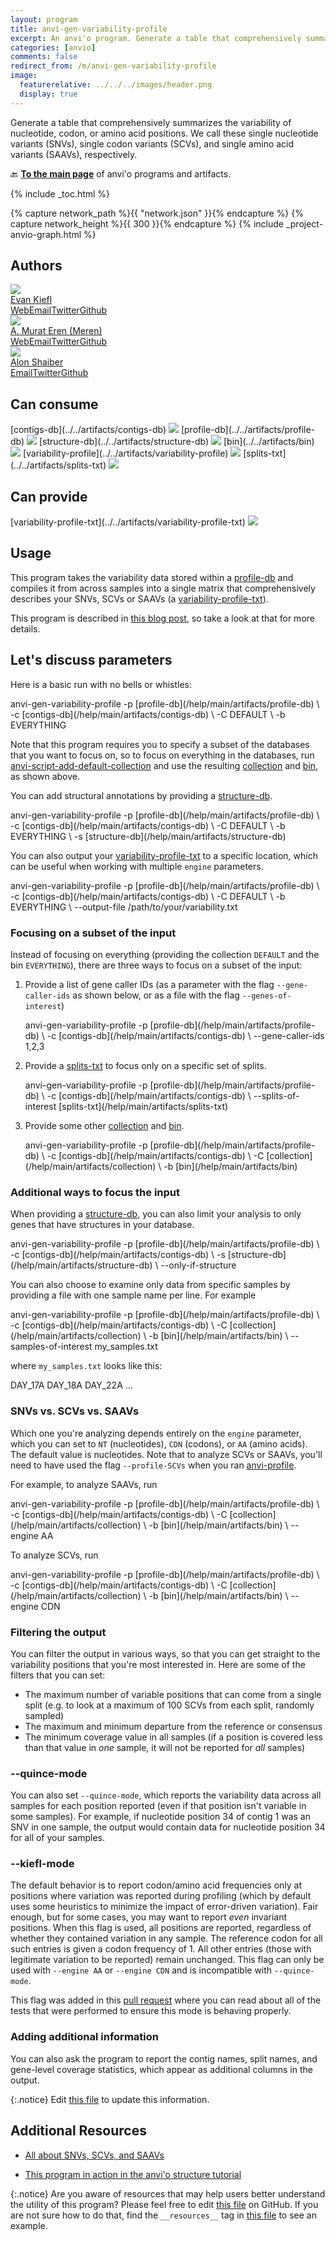 ```yaml
---
layout: program
title: anvi-gen-variability-profile
excerpt: An anvi'o program. Generate a table that comprehensively summarizes the variability of nucleotide, codon, or amino acid positions.
categories: [anvio]
comments: false
redirect_from: /m/anvi-gen-variability-profile
image:
  featurerelative: ../../../images/header.png
  display: true
---
```


Generate a table that comprehensively summarizes the variability of nucleotide, codon, or amino acid positions. We call these single nucleotide variants (SNVs), single codon variants (SCVs), and single amino acid variants (SAAVs), respectively.

🔙 **[To the main page](../../)** of anvi'o programs and artifacts.


{% include _toc.html %}
<div id="svg" class="subnetwork"></div>
{% capture network_path %}{{ "network.json" }}{% endcapture %}
{% capture network_height %}{{ 300 }}{% endcapture %}
{% include _project-anvio-graph.html %}


## Authors

<div class="anvio-person"><div class="anvio-person-info"><div class="anvio-person-photo"><img class="anvio-person-photo-img" src="../../images/authors/ekiefl.jpg" /></div><div class="anvio-person-info-box"><a href="/people/ekiefl" target="_blank"><span class="anvio-person-name">Evan Kiefl</span></a><div class="anvio-person-social-box"><a href="http://ekiefl.github.io" class="person-social" target="_blank"><i class="fa fa-fw fa-home"></i>Web</a><a href="mailto:kiefl.evan@gmail.com" class="person-social" target="_blank"><i class="fa fa-fw fa-envelope-square"></i>Email</a><a href="http://twitter.com/evankiefl" class="person-social" target="_blank"><i class="fa fa-fw fa-twitter-square"></i>Twitter</a><a href="http://github.com/ekiefl" class="person-social" target="_blank"><i class="fa fa-fw fa-github"></i>Github</a></div></div></div></div>

<div class="anvio-person"><div class="anvio-person-info"><div class="anvio-person-photo"><img class="anvio-person-photo-img" src="../../images/authors/meren.jpg" /></div><div class="anvio-person-info-box"><a href="/people/meren" target="_blank"><span class="anvio-person-name">A. Murat Eren (Meren)</span></a><div class="anvio-person-social-box"><a href="http://merenlab.org" class="person-social" target="_blank"><i class="fa fa-fw fa-home"></i>Web</a><a href="mailto:a.murat.eren@gmail.com" class="person-social" target="_blank"><i class="fa fa-fw fa-envelope-square"></i>Email</a><a href="http://twitter.com/merenbey" class="person-social" target="_blank"><i class="fa fa-fw fa-twitter-square"></i>Twitter</a><a href="http://github.com/meren" class="person-social" target="_blank"><i class="fa fa-fw fa-github"></i>Github</a></div></div></div></div>

<div class="anvio-person"><div class="anvio-person-info"><div class="anvio-person-photo"><img class="anvio-person-photo-img" src="../../images/authors/ShaiberAlon.jpg" /></div><div class="anvio-person-info-box"><a href="/people/shaiberalon" target="_blank"><span class="anvio-person-name">Alon Shaiber</span></a><div class="anvio-person-social-box"><a href="mailto:alon.shaiber@gmail.com" class="person-social" target="_blank"><i class="fa fa-fw fa-envelope-square"></i>Email</a><a href="http://twitter.com/alon_shaiber" class="person-social" target="_blank"><i class="fa fa-fw fa-twitter-square"></i>Twitter</a><a href="http://github.com/shaiberalon" class="person-social" target="_blank"><i class="fa fa-fw fa-github"></i>Github</a></div></div></div></div>



## Can consume


<p style="text-align: left" markdown="1"><span class="artifact-r">[contigs-db](../../artifacts/contigs-db) <img src="../../images/icons/DB.png" class="artifact-icon-mini" /></span> <span class="artifact-r">[profile-db](../../artifacts/profile-db) <img src="../../images/icons/DB.png" class="artifact-icon-mini" /></span> <span class="artifact-r">[structure-db](../../artifacts/structure-db) <img src="../../images/icons/DB.png" class="artifact-icon-mini" /></span> <span class="artifact-r">[bin](../../artifacts/bin) <img src="../../images/icons/BIN.png" class="artifact-icon-mini" /></span> <span class="artifact-r">[variability-profile](../../artifacts/variability-profile) <img src="../../images/icons/CONCEPT.png" class="artifact-icon-mini" /></span> <span class="artifact-r">[splits-txt](../../artifacts/splits-txt) <img src="../../images/icons/TXT.png" class="artifact-icon-mini" /></span></p>


## Can provide


<p style="text-align: left" markdown="1"><span class="artifact-p">[variability-profile-txt](../../artifacts/variability-profile-txt) <img src="../../images/icons/TXT.png" class="artifact-icon-mini" /></span></p>


## Usage


This program takes the variability data stored within a <span class="artifact-n">[profile-db](/help/main/artifacts/profile-db)</span> and compiles it from across samples into a single matrix that comprehensively describes your SNVs, SCVs or SAAVs (a <span class="artifact-n">[variability-profile-txt](/help/main/artifacts/variability-profile-txt)</span>).

This program is described in [this blog post](http://merenlab.org/2015/07/20/analyzing-variability/#the-anvio-way), so take a look at that for more details.

## Let's discuss parameters

Here is a basic run with no bells or whistles:

<div class="codeblock" markdown="1">
anvi&#45;gen&#45;variability&#45;profile &#45;p <span class="artifact&#45;n">[profile&#45;db](/help/main/artifacts/profile&#45;db)</span> \
                             &#45;c <span class="artifact&#45;n">[contigs&#45;db](/help/main/artifacts/contigs&#45;db)</span> \
                             &#45;C DEFAULT \
                             &#45;b EVERYTHING
</div>

Note that this program requires you to specify a subset of the databases that you want to focus on, so to focus on everything in the databases, run <span class="artifact-p">[anvi-script-add-default-collection](/help/main/programs/anvi-script-add-default-collection)</span> and use the resulting <span class="artifact-n">[collection](/help/main/artifacts/collection)</span> and <span class="artifact-n">[bin](/help/main/artifacts/bin)</span>, as shown above.

You can add structural annotations by providing a <span class="artifact-n">[structure-db](/help/main/artifacts/structure-db)</span>.

<div class="codeblock" markdown="1">
anvi&#45;gen&#45;variability&#45;profile &#45;p <span class="artifact&#45;n">[profile&#45;db](/help/main/artifacts/profile&#45;db)</span> \
                             &#45;c <span class="artifact&#45;n">[contigs&#45;db](/help/main/artifacts/contigs&#45;db)</span> \
                             &#45;C DEFAULT \
                             &#45;b EVERYTHING \
                             &#45;s <span class="artifact&#45;n">[structure&#45;db](/help/main/artifacts/structure&#45;db)</span>
</div>

You can also output your <span class="artifact-n">[variability-profile-txt](/help/main/artifacts/variability-profile-txt)</span> to a specific location, which can be useful when working with multiple `engine` parameters.

<div class="codeblock" markdown="1">
anvi&#45;gen&#45;variability&#45;profile &#45;p <span class="artifact&#45;n">[profile&#45;db](/help/main/artifacts/profile&#45;db)</span> \
                             &#45;c <span class="artifact&#45;n">[contigs&#45;db](/help/main/artifacts/contigs&#45;db)</span> \
                             &#45;C DEFAULT \
                             &#45;b EVERYTHING \
                             &#45;&#45;output&#45;file /path/to/your/variability.txt
</div>

### Focusing on a subset of the input

Instead of focusing on everything (providing the collection `DEFAULT` and the bin `EVERYTHING`), there are three ways to focus on a subset of the input:

1. Provide a list of gene caller IDs (as a parameter with the flag `--gene-caller-ids` as shown below, or as a file with the flag `--genes-of-interest`)

    <div class="codeblock" markdown="1">
    anvi&#45;gen&#45;variability&#45;profile &#45;p <span class="artifact&#45;n">[profile&#45;db](/help/main/artifacts/profile&#45;db)</span> \
                                 &#45;c <span class="artifact&#45;n">[contigs&#45;db](/help/main/artifacts/contigs&#45;db)</span> \
                                 &#45;&#45;gene&#45;caller&#45;ids 1,2,3
    </div>

2. Provide a <span class="artifact-n">[splits-txt](/help/main/artifacts/splits-txt)</span> to focus only on a specific set of splits.

    <div class="codeblock" markdown="1">
    anvi&#45;gen&#45;variability&#45;profile &#45;p <span class="artifact&#45;n">[profile&#45;db](/help/main/artifacts/profile&#45;db)</span> \
                                 &#45;c <span class="artifact&#45;n">[contigs&#45;db](/help/main/artifacts/contigs&#45;db)</span> \
                                 &#45;&#45;splits&#45;of&#45;interest <span class="artifact&#45;n">[splits&#45;txt](/help/main/artifacts/splits&#45;txt)</span>
    </div>

3. Provide some other <span class="artifact-n">[collection](/help/main/artifacts/collection)</span> and <span class="artifact-n">[bin](/help/main/artifacts/bin)</span>.

    <div class="codeblock" markdown="1">
    anvi&#45;gen&#45;variability&#45;profile &#45;p <span class="artifact&#45;n">[profile&#45;db](/help/main/artifacts/profile&#45;db)</span> \
                                 &#45;c <span class="artifact&#45;n">[contigs&#45;db](/help/main/artifacts/contigs&#45;db)</span> \
                                 &#45;C <span class="artifact&#45;n">[collection](/help/main/artifacts/collection)</span> \
                                 &#45;b <span class="artifact&#45;n">[bin](/help/main/artifacts/bin)</span>
    </div>

### Additional ways to focus the input

When providing a <span class="artifact-n">[structure-db](/help/main/artifacts/structure-db)</span>, you can also limit your analysis to only genes that have structures in your database.

<div class="codeblock" markdown="1">
anvi&#45;gen&#45;variability&#45;profile &#45;p <span class="artifact&#45;n">[profile&#45;db](/help/main/artifacts/profile&#45;db)</span> \
                             &#45;c <span class="artifact&#45;n">[contigs&#45;db](/help/main/artifacts/contigs&#45;db)</span> \
                             &#45;s <span class="artifact&#45;n">[structure&#45;db](/help/main/artifacts/structure&#45;db)</span> \
                             &#45;&#45;only&#45;if&#45;structure
</div>

You can also choose to examine only data from specific samples by providing a file with one sample name per line. For example

<div class="codeblock" markdown="1">
anvi&#45;gen&#45;variability&#45;profile &#45;p <span class="artifact&#45;n">[profile&#45;db](/help/main/artifacts/profile&#45;db)</span> \
                             &#45;c <span class="artifact&#45;n">[contigs&#45;db](/help/main/artifacts/contigs&#45;db)</span> \
                             &#45;C <span class="artifact&#45;n">[collection](/help/main/artifacts/collection)</span> \
                             &#45;b <span class="artifact&#45;n">[bin](/help/main/artifacts/bin)</span> \
                             &#45;&#45;samples&#45;of&#45;interest my_samples.txt
</div>

where `my_samples.txt` looks like this:

<div class="codeblock" markdown="1">
DAY_17A
DAY_18A
DAY_22A
...
</div>

### SNVs vs. SCVs vs. SAAVs

Which one you're analyzing depends entirely on the `engine` parameter, which you can set to `NT` (nucleotides), `CDN` (codons), or `AA` (amino acids). The default value is nucleotides. Note that to analyze SCVs or SAAVs, you'll need to have used the flag `--profile-SCVs` when you ran <span class="artifact-p">[anvi-profile](/help/main/programs/anvi-profile)</span>.

For example, to analyze SAAVs, run

<div class="codeblock" markdown="1">
anvi&#45;gen&#45;variability&#45;profile &#45;p <span class="artifact&#45;n">[profile&#45;db](/help/main/artifacts/profile&#45;db)</span> \
                             &#45;c <span class="artifact&#45;n">[contigs&#45;db](/help/main/artifacts/contigs&#45;db)</span> \
                             &#45;C <span class="artifact&#45;n">[collection](/help/main/artifacts/collection)</span> \
                             &#45;b <span class="artifact&#45;n">[bin](/help/main/artifacts/bin)</span> \
                             &#45;&#45;engine AA
</div>

To analyze SCVs, run

<div class="codeblock" markdown="1">
anvi&#45;gen&#45;variability&#45;profile &#45;p <span class="artifact&#45;n">[profile&#45;db](/help/main/artifacts/profile&#45;db)</span> \
                             &#45;c <span class="artifact&#45;n">[contigs&#45;db](/help/main/artifacts/contigs&#45;db)</span> \
                             &#45;C <span class="artifact&#45;n">[collection](/help/main/artifacts/collection)</span> \
                             &#45;b <span class="artifact&#45;n">[bin](/help/main/artifacts/bin)</span> \
                             &#45;&#45;engine CDN
</div>

### Filtering the output

You can filter the output in various ways, so that you can get straight to the variability positions that you're most interested in. Here are some of the filters that you can set:

* The maximum number of variable positions that can come from a single split (e.g. to look at a maximum of 100 SCVs from each split, randomly sampled)
* The maximum and minimum departure from the reference or consensus
* The minimum coverage value in all samples (if a position is covered less than that value in _one_ sample, it will not be reported for _all_ samples)


### --quince-mode

You can also set `--quince-mode`, which reports the variability data across all samples for each position reported (even if that position isn't variable in some samples). For example, if nucleotide position 34 of contig 1 was an SNV in one sample, the output would contain data for nucleotide position 34 for all of your samples.

### --kiefl-mode

The default behavior is to report codon/amino acid frequencies only at positions where variation was reported during profiling (which by default uses some heuristics to minimize the impact of error-driven variation). Fair enough, but for some cases, you may want to report _even_ invariant positions. When this flag is used, all positions are reported, regardless of whether they contained variation in any sample. The reference codon for all such entries is given a codon frequency of 1. All other entries (those with legitimate variation to be reported) remain unchanged. This flag can only be used with `--engine AA` or `--engine CDN` and is incompatible with `--quince-mode`.

This flag was added in this [pull request](https://github.com/merenlab/anvio/pull/1794) where you can read about all of the tests that were performed to ensure this mode is behaving properly.

### Adding additional information

You can also ask the program to report the contig names, split names, and gene-level coverage statistics, which appear as additional columns in the output.




{:.notice}
Edit [this file](https://github.com/merenlab/anvio/tree/master/anvio/docs/programs/anvi-gen-variability-profile.md) to update this information.


## Additional Resources


* [All about SNVs, SCVs, and SAAVs](http://merenlab.org/2015/07/20/analyzing-variability/)

* [This program in action in the anvi&#x27;o structure tutorial](http://merenlab.org/2018/09/04/getting-started-with-anvio-structure/#supplying-anvi-display-structure-with-sequence-variability)


{:.notice}
Are you aware of resources that may help users better understand the utility of this program? Please feel free to edit [this file](https://github.com/merenlab/anvio/tree/master/bin/anvi-gen-variability-profile) on GitHub. If you are not sure how to do that, find the `__resources__` tag in [this file](https://github.com/merenlab/anvio/blob/master/bin/anvi-interactive) to see an example.
